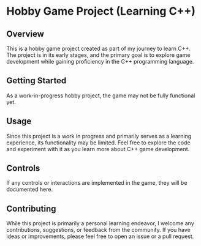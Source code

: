 # Hobby Game Project (Learning C++)

## Overview

This is a hobby game project created as part of my journey to learn C++. The project is in its early stages, and the primary goal is to explore game development while gaining proficiency in the C++ programming language.

## Getting Started

As a work-in-progress hobby project, the game may not be fully functional yet.

## Usage
Since this project is a work in progress and primarily serves as a learning experience, its functionality may be limited. Feel free to explore the code and experiment with it as you learn more about C++ game development.

## Controls
If any controls or interactions are implemented in the game, they will be documented here.

## Contributing
While this project is primarily a personal learning endeavor, I welcome any contributions, suggestions, or feedback from the community. If you have ideas or improvements, please feel free to open an issue or a pull request.



